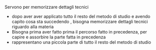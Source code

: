 Servono per memorizzare dettagli tecnici

- dopo aver aver applicato tutto il resto del metodo di studio e avendo capito cosa sta succedendo ,  bisogna memorizzare dettagli tecnici riguardo alla materia 
- Bisogna prima aver fatto prima il percorso fatto in precedenza, per capire e assorbire la parte fatta in precedenza 
- rappresentano una piccola parte di tutto il resto del metodo di studio
